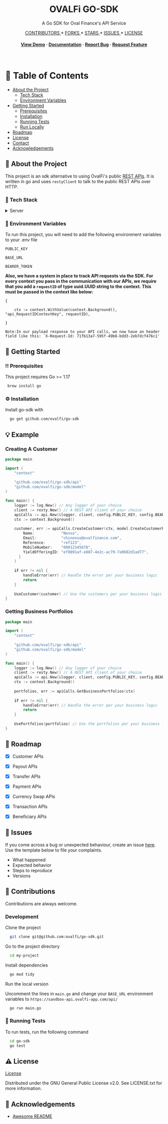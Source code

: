 <div align="center">

  <h1>OVALFi GO-SDK</h1>

  <p>
    A Go SDK for Oval Finance's API Service 
  </p>


<!-- Badges -->
<p>
  <a href="https://github.com/ovalfi/go-sdk/graphs/contributors">
    CONTRIBUTORS
  </a>
*
  <a href="https://github.com/ovalfi/go-sdk/network/members">
    FORKS
  </a>
*
  <a href="https://github.com/ovalfi/go-sdk/stargazers">
    STARS
  </a>
*
  <a href="https://github.com/ovalfi/go-sdk/issues/">
    ISSUES
  </a>
*
  <a href="https://github.com/ovalfi/go-sdk/blob/master/LICENSE">
    LICENSE
  </a>
</p>

<h4>
    <a href="https://github.com/ovalfi/go-sdk">View Demo</a>
  <span> · </span>
    <a href="https://github.com/ovalfi/go-sdk">Documentation</a>
  <span> · </span>
    <a href="https://github.com/ovalfi/go-sdk/issues/">Report Bug</a>
  <span> · </span>
    <a href="https://github.com/ovalfi/go-sdk/issues/">Request Feature</a>
  </h4>
</div>

<br />

<!-- Table of Contents -->
# :notebook_with_decorative_cover: Table of Contents

- [About the Project](#star2-about-the-project)
    * [Tech Stack](#space_invader-tech-stack)
    * [Environment Variables](#key-environment-variables)
- [Getting Started](#toolbox-getting-started)
    * [Prerequisites](#bangbang-prerequisites)
    * [Installation](#gear-installation)
    * [Running Tests](#test_tube-running-tests)
    * [Run Locally](#running-run-locally)
- [Roadmap](#compass-roadmap)
- [License](#warning-license)
- [Contact](#handshake-contact)
- [Acknowledgements](#gem-acknowledgements)



<!-- About the Project -->
## :star2: About the Project
This project is an sdk alternative to using OvalFi's public [REST APIs](https://docs.ovalfi.com/docs). It is written in go and
uses `restyClient` to talk to the public REST APIs over HTTP.


<!-- TechStack -->
### :space_invader: Tech Stack


<details>
  <summary>Server</summary>
  <ul>
    <li><a href="https://go.dev/">Typescript</a></li>
    <li><a href="https://github.com/go-resty/resty">Go-Resty</a></li>
  </ul>
</details>

<!-- Env Variables -->
### :key: Environment Variables

To run this project, you will need to add the following environment variables to your .env file

`PUBLIC_KEY`

`BASE_URL`

`BEARER_TOKEN`

**Also, we have a system in place to track API requests via the SDK. For every context you pass in the communication with our APIs, we require that you add a `requestID` of type uuid.UUID string to the context.
This must be passed in the context like below:**
````
{

    ctx := context.WithValue(context.Background(), "api_RequestIDContextKey", requestID),

}

Note:In our payload response to your API calls, we now have an header field like this: `X-Request-Id: 71fb13a7-595f-49b8-bdd3-2eb7dcf476c1'
````


<!-- Getting Started -->
## 	:toolbox: Getting Started

<!-- Prerequisites -->
### :bangbang: Prerequisites

This project requires Go >= 1.17

```bash
 brew install go
```

<!-- Installation -->
### :gear: Installation

Install go-sdk with

```bash
  go get github.com/ovalfi/go-sdk
```


<!-- Example -->
## :bulb: Example

### Creating A Customer

```go
package main

import (
    "context"
	
    "github.com/ovalfi/go-sdk/api"
    "github.com/ovalfi/go-sdk/model"
)

func main() {
    logger := log.New() // Any logger of your choice 
    client := resty.New() // A REST API client of your choice
    apiCalls := api.New(&logger, client, config.PUBLIC_KEY, config.BEARER_TOKEN, config.BASE_URL)
    ctx := context.Background()
    
    customer, err := apiCalls.CreateCustomer(ctx, model.CreateCustomerRequest{
        Name:            "Nonso",
        Email:           "chinonso@ovalfinance.com",
        Reference:       "ref123",
        MobileNumber:    "09012345678",
        YieldOfferingID: "ef8891af-e887-4e2c-ac79-7a9682d1ad77",
      }
    )
	
    if err != nil {
    	handleError(err) // Handle the error per your business logic
    	return
    }
	
    UseCustomer(customer) // Use the customers per your business logic
}
```

### Getting Business Portfolios

```go
package main

import (
    "context"
	
    "github.com/ovalfi/go-sdk/api"
    "github.com/ovalfi/go-sdk/model"
)

func main() {
    logger := log.New() // Any logger of your choice
    client := resty.New() // A REST API client of your choice
    apiCalls := api.New(&logger, client, config.PUBLIC_KEY, config.BEARER_TOKEN, config.BASE_URL)
    ctx := context.Background()
    
    portfolios, err := apiCalls.GetBusinessPortfolios(ctx)
	
    if err != nil {
    	handleError(err) // Handle the error per your business logic
    	return
    }
	
    UsePortfolios(portfolios) // Use the portfolios per your business logic
}
```


<!-- Roadmap -->
## :compass: Roadmap

* [x] Customer APIs
* [x] Payout APIs
* [x] Transfer APIs
* [x] Payment APIs
* [x] Currency Swap APIs
* [x] Transaction APIs
* [x] Beneficiary APIs


<!-- Issues -->
## :book: Issues

If you come across a bug or unexpected behaviour, create an issue [here](https://github.com/ovalfi/go-sdk/issues/).
Use the template below to file your complaints.
 - What happened
 - Expected behavior
 - Steps to reproduce
 - Versions


<!-- Contributions -->
## 	:running: Contributions
Contributions are always welcome.

<!-- Development -->
### Development

Clone the project

```bash
  git clone git@github.com:ovalfi/go-sdk.git
```

Go to the project directory

```bash
  cd my-project
```

Install dependencies

```bash
  go mod tidy
```

Run the local version

Uncomment the lines in `main.go` and change your `BASE_URL` environment variables to
`https://sandbox-api.ovalfi-app.com/api/`
```bash
  go run main.go
```

<!-- Running Tests -->
### :test_tube: Running Tests

To run tests, run the following command

```bash
  cd go-sdk
  go test
```


<!-- License -->
## :warning: License
[License](https://github.com/ovalfi/go-sdk/blob/main/LICENSE)

Distributed under the GNU General Public License v2.0. See LICENSE.txt for more information.


<!-- Acknowledgments -->
## :gem: Acknowledgements
- [Awesome README](https://github.com/matiassingers/awesome-readme)


